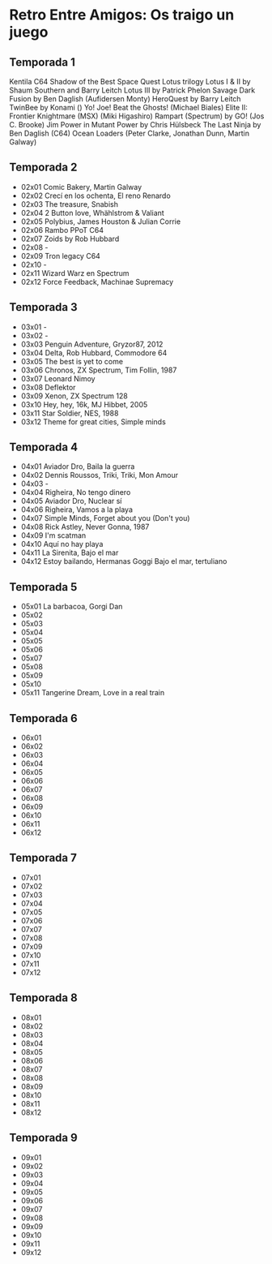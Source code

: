 Retro Entre Amigos: Os traigo un juego
======

Temporada 1
------
Kentila C64
Shadow of the Best
Space Quest
Lotus trilogy
Lotus I & II by Shaum Southern and Barry Leitch
Lotus III by Patrick Phelon
Savage
Dark Fusion by Ben Daglish (Aufidersen Monty)
HeroQuest by Barry Leitch
TwinBee by Konami ()
Yo! Joe! Beat the Ghosts! (Michael Biales)
Elite II: Frontier
Knightmare (MSX) (Miki Higashiro)
Rampart (Spectrum) by GO! (Jos C. Brooke)
Jim Power in Mutant Power by Chris Hülsbeck
The Last Ninja by Ben Daglish (C64)
Ocean Loaders (Peter Clarke, Jonathan Dunn, Martin Galway)


Temporada 2
------
* 02x01 Comic Bakery, Martin Galway
* 02x02 Crecí en los ochenta, El reno Renardo
* 02x03 The treasure, Snabish
* 02x04 2 Button love, Whählstrom & Valiant
* 02x05 Polybius, James Houston & Julian Corrie
* 02x06 Rambo PPoT C64
* 02x07 Zoids by Rob Hubbard
* 02x08 -
* 02x09 Tron legacy C64
* 02x10 -
* 02x11 Wizard Warz en Spectrum
* 02x12 Force Feedback, Machinae Supremacy

Temporada 3
------
* 03x01 -
* 03x02 - 
* 03x03 Penguin Adventure, Gryzor87, 2012
* 03x04 Delta, Rob Hubbard, Commodore 64
* 03x05 The best is yet to come
* 03x06 Chronos, ZX Spectrum, Tim Follin, 1987
* 03x07 Leonard Nimoy
* 03x08 Deflektor
* 03x09 Xenon, ZX Spectrum 128
* 03x10 Hey, hey, 16k, MJ Hibbet, 2005
* 03x11 Star Soldier, NES, 1988
* 03x12 Theme for great cities, Simple minds

Temporada 4
------
* 04x01 Aviador Dro, Baila la guerra
* 04x02 Dennis Roussos, Triki, Triki, Mon Amour
* 04x03 -
* 04x04 Righeira, No tengo dinero
* 04x05 Aviador Dro, Nuclear sí
* 04x06 Righeira, Vamos a la playa
* 04x07 Simple Minds, Forget about you (Don't you)
* 04x08 Rick Astley, Never Gonna, 1987
* 04x09 I'm scatman
* 04x10 Aquí no hay playa
* 04x11 La Sirenita, Bajo el mar
* 04x12 Estoy bailando, Hermanas Goggi
        Bajo el mar, tertuliano

Temporada 5
------
* 05x01 La barbacoa, Gorgi Dan
* 05x02 
* 05x03 
* 05x04 
* 05x05 
* 05x06 
* 05x07 
* 05x08 
* 05x09 
* 05x10 
* 05x11 Tangerine Dream, Love in a real train

Temporada 6
------
* 06x01 
* 06x02 
* 06x03 
* 06x04 
* 06x05 
* 06x06 
* 06x07 
* 06x08 
* 06x09 
* 06x10 
* 06x11 
* 06x12 

Temporada 7
------
* 07x01 
* 07x02 
* 07x03 
* 07x04 
* 07x05 
* 07x06 
* 07x07 
* 07x08 
* 07x09 
* 07x10 
* 07x11 
* 07x12 

Temporada 8
------
* 08x01 
* 08x02 
* 08x03 
* 08x04 
* 08x05 
* 08x06 
* 08x07 
* 08x08 
* 08x09 
* 08x10 
* 08x11 
* 08x12 

Temporada 9
------
* 09x01 
* 09x02 
* 09x03 
* 09x04 
* 09x05 
* 09x06 
* 09x07 
* 09x08 
* 09x09 
* 09x10 
* 09x11 
* 09x12 
